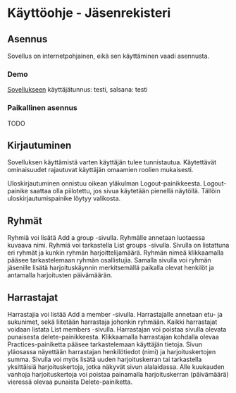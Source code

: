 # Käyttöohje - Jäsenrekisteri

## Asennus
Sovellus on internetpohjainen, eikä sen käyttäminen vaadi asennusta.

### Demo
[Sovellukseen](https://polar-plains-24269.herokuapp.com/ "Jäsenrekisteri")
käyttäjätunnus: testi, salsana: testi

### Paikallinen asennus
TODO

## Kirjautuminen
Sovelluksen käyttämistä varten käyttäjän tulee tunnistautua. Käytettävät ominaisuudet rajautuvat käyttäjän omaamien roolien mukaisesti.

Uloskirjautuminen onnistuu oikean yläkulman Logout-painikkeesta. Logout-painike saattaa olla piilotettu, jos sivua käytetään pienellä näytöllä. Tällöin uloskirjautumispainike löytyy valikosta.

## Ryhmät
Ryhmiä voi lisätä Add a group -sivulla. Ryhmälle annetaan luotaessa kuvaava nimi.
Ryhmiä voi tarkastella List groups -sivulla. Sivulla on listattuna eri ryhmät ja kunkin ryhmän harjoittelijamäärä. Ryhmän nimeä klikkaamalla pääsee tarkastelemaan ryhmän osallistujia. Samalla sivulla voi ryhmän jäsenille lisätä harjoituskäynnin merkitsemällä paikalla olevat henkilöt ja antamalla harjoitusten päivämäärän.

## Harrastajat
Harrastajia voi listää Add a member -sivulla. Harrastajalle annetaan etu- ja sukunimet, sekä liitetään harrastaja johonkin ryhmään. Kaikki harrastajat voidaan listata List members -sivulla. Harrastajan voi poistaa sivulla olevata punaisesta delete-painikkeesta. Klikkaamalla harrastajan kohdalla olevaa Practices-painiketta pääsee tarkastelemaan käyttäjän tietoja. Sivun yläosassa näyettään harrastajan henkilötiedot (nimi) ja harjoituskertojen summa. Sivulla voi myös lisätä uuden harjoituskerran tai tarkastella yksittäisiä harjoituskertoja, jotka näkyvät sivun alalaidassa. Alle kuukauden vanhoja harjoituskertoja voi poistaa painamalla harjoituskerran (päivämäärä) vieressä olevaa punaista Delete-painiketta.

